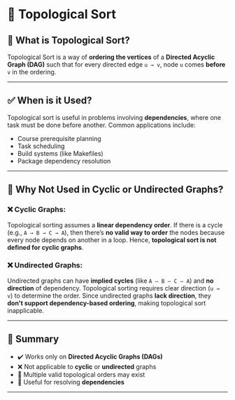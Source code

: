 # 🧭 Topological Sort

## 📌 What is Topological Sort?

Topological Sort is a way of **ordering the vertices** of a **Directed Acyclic Graph (DAG)** such that for every directed edge `u → v`, node `u` comes **before** `v` in the ordering.

---

## ✅ When is it Used?

Topological sort is useful in problems involving **dependencies**, where one task must be done before another. Common applications include:

- Course prerequisite planning
- Task scheduling
- Build systems (like Makefiles)
- Package dependency resolution

---

## 🚫 Why Not Used in Cyclic or Undirected Graphs?

### ❌ Cyclic Graphs:
Topological sorting assumes a **linear dependency order**. If there is a cycle (e.g., `A → B → C → A`), then there’s **no valid way to order** the nodes because every node depends on another in a loop. Hence, **topological sort is not defined for cyclic graphs**.

### ❌ Undirected Graphs:
Undirected graphs can have **implied cycles** (like `A — B — C — A`) and **no direction** of dependency. Topological sorting requires clear direction (`u → v`) to determine the order. Since undirected graphs **lack direction**, they **don't support dependency-based ordering**, making topological sort inapplicable.

---

## 🧠 Summary

- ✔️ Works only on **Directed Acyclic Graphs (DAGs)**
- ❌ Not applicable to **cyclic** or **undirected** graphs
- 🔄 Multiple valid topological orders may exist
- 🧩 Useful for resolving **dependencies**

---

